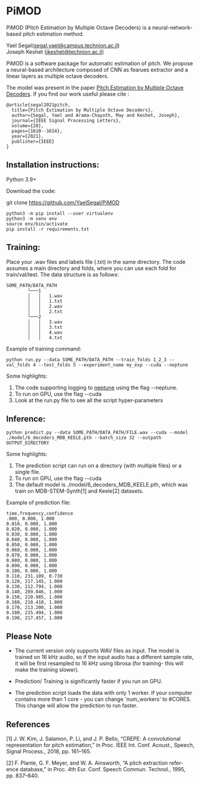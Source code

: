 # PiMOD

PiMOD (Pitch Estimation by Multiple Octave Decoders) is a neural-network-based pitch estimation method.



Yael Segal(segal.yael@campus.technion.ac.il)\
Joseph Keshet (jkeshet@technion.ac.il)



PiMOD is a software package for automatic estimation of pitch. We propose a neural-based architecture composed of CNN as fearues extractor and a linear layers as multiple octave decoders. 

The model was present in the paper [Pitch Estimation by Multiple Octave Decoders](https://ieeexplore.ieee.org/document/9501499).
If you find our work useful please cite :
```
@article{segal2021pitch,
  title={Pitch Estimation by Multiple Octave Decoders},
  author={Segal, Yael and Arama-Chayoth, May and Keshet, Joseph},
  journal={IEEE Signal Processing Letters},
  volume={28},
  pages={1610--1614},
  year={2021},
  publisher={IEEE}
}
```


## Installation instructions:
Python 3.9+

Download the code:

git clone https://github.com/YaelSegal/PiMOD

```
python3 -m pip install --user virtualenv
python3 -m venv env
source env/bin/activate
pip install -r requirements.txt
```


## Training:

Place your .wav files and labels file (.txt) in the same directory.
The code assumes a main directory and folds, where you can use each fold for train/val/test. 
The  data structure is as follows: 

```
SOME_PATH/DATA_PATH
        └───1
        │   │   1.wav
        │   │   1.txt
        │   │   2.wav
        │   │   2.txt
        └───2
        │   │   3.wav
        │   │   3.txt
        │   │   4.wav
        │   │   4.txt
```

Example of training command:
```
python run.py --data SOME_PATH/DATA_PATH --train_folds 1_2_3 --val_folds 4 --test_folds 5 --experiment_name my_exp --cuda --neptune
```

Some highlights:
1. The code supporting logging to [neptune](https://neptune.ai/) using the flag --neptune.
2. To run on GPU, use the flag --cuda
3. Look at the run.py file to see all the script hyper-parameters

## Inference:

```
python predict.py --data SOME_PATH/DATA_PATH/FILE.wav --cuda --model ./model/6_decoders_MDB_KEELE.pth --batch_size 32 --outpath OUTPUT_DIRECTORY
```
Some highlights:
1. The prediction script can run on a directory (with multiple files) or a single file. 
2. To run on GPU, use the flag --cuda
3. The default model is ./model/6_decoders_MDB_KEELE.pth, which was train on MDB-STEM-Synth[1] and Keele[2] datasets.

Example of prediction file:
```
time,frequency,confidence
.000, 0.000, 1.000
0.010, 0.000, 1.000
0.020, 0.000, 1.000
0.030, 0.000, 1.000
0.040, 0.000, 1.000
0.050, 0.000, 1.000
0.060, 0.000, 1.000
0.070, 0.000, 1.000
0.080, 0.000, 1.000
0.090, 0.000, 1.000
0.100, 0.000, 1.000
0.110, 231.109, 0.730
0.120, 217.145, 1.000
0.130, 212.794, 1.000
0.140, 209.846, 1.000
0.150, 210.985, 1.000
0.160, 210.410, 1.000
0.170, 213.200, 1.000
0.180, 215.494, 1.000
0.190, 217.457, 1.000
```


## Please Note
* The current version only supports WAV files as input.
The model is trained on 16 kHz audio, so if the input audio has a different sample rate, it will be first resampled to 16 kHz using librosa (for training- this will make the training slower).

* Prediction/ Training is significantly faster if you run on GPU.

* The prediction script loads the data with only 1 worker. If your computer contains more than 1 core - you can change 'num_workers' to #CORES. This change will allow the prediction to run faster.

## References

[1] J. W. Kim, J. Salamon, P. Li, and J. P. Bello, “CREPE: A convolutional representation for pitch estimation,” in Proc. IEEE Int. Conf. Acoust., Speech, Signal Process., 2018, pp. 161–165.

[2] F. Plante, G. F. Meyer, and W. A. Ainsworth, “A pitch extraction refer- ence database,” in Proc. 4th Eur. Conf. Speech Commun. Technol., 1995, pp. 837–840.
